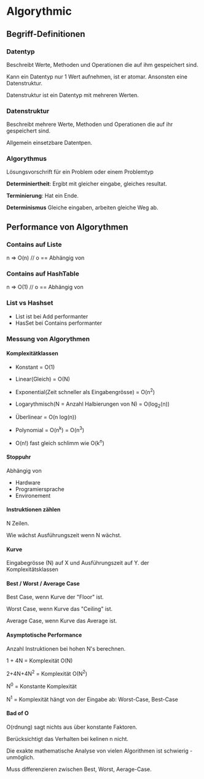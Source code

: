 # Algorythmic

## Begriff-Definitionen

### Datentyp

Beschreibt Werte, Methoden und Operationen die auf ihm gespeichert sind.

Kann ein Datentyp nur 1 Wert aufnehmen, ist er atomar. Ansonsten eine Datenstruktur.

Datenstruktur ist ein Datentyp mit mehreren Werten.

### Datenstruktur

Beschreibt mehrere Werte, Methoden und Operationen die auf ihr gespeichert sind.

Allgemein einsetzbare Datentpen.

### Algorythmus

Lösungsvorschrift für ein Problem oder einem Problemtyp

**Determiniertheit**: Ergibt mit gleicher eingabe, gleiches resultat.

**Terminierung**: Hat ein Ende.

**Determinismus** Gleiche eingaben, arbeiten gleiche Weg ab.



## Performance von Algorythmen

### Contains auf Liste

n => O(n)		// o == Abhängig von

### Contains auf HashTable

n => O(1)		// o == Abhängig von



### List vs Hashset

* List ist bei Add performanter
* HasSet bei Contains performanter



### Messung von Algorythmen

#### Komplexitätklassen

* Konstant = O(1)
* Linear(Gleich) = O(N)

* Exponential(Zeit schneller als Eingabengrösse)  = O(n<sup>2</sup>)
* Logarythmisch(N = Anzahl Halbierungen von N) = O(log<sub>2</sub>(n))
* Überlinear = O(n log(n))
* Polynomial = O(n<sup>k</sup>) = O(n<sup>3</sup>)
* O(n!) fast gleich schlimm wie O(k<sup>n</sup>)

#### Stoppuhr

Abhängig von

* Hardware
* Programiersprache
* Environement

#### Instruktionen zählen

N Zeilen.

Wie wächst Ausführungszeit wenn N wächst.

#### Kurve

Eingabegrösse (N) auf X und Ausführungszeit auf Y. der Komplexitätsklassen

#### Best / Worst / Average Case

Best Case, wenn Kurve der "Floor" ist.

Worst Case, wenn Kurve das "Ceiling" ist.

Average Case, wenn Kurve das Average ist.

#### Asymptotische Performance

Anzahl Instruktionen bei hohen N's berechnen.

1 + 4N = Komplexität O(N)

2+4N+4N<sup>2</sup> = Komplexität O(N<sup>2</sup>)

N<sup>0</sup> = Konstante Komplexität

N<sup>1</sup> = Komplexität hängt von der Eingabe ab: Worst-Case, Best-Case

#### Bad of O

O(rdnung) sagt nichts aus über konstante Faktoren.

Berücksichtigt das Verhalten bei kelinen n nicht.

Die exakte mathematische Analyse von vielen Algorithmen ist schwierig - unmöglich.

Muss differenzieren zwischen Best, Worst, Aerage-Case.


